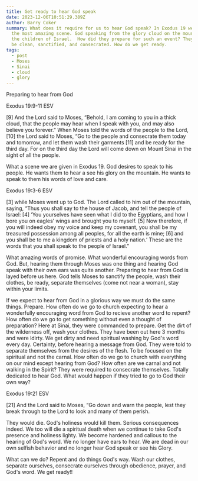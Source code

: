 ```yaml
---
title: Get ready to hear God speak
date: 2023-12-06T10:51:29.389Z
author: Barry Coker
summary: What does it require for us to hear God speak? In Exodus 19 we read of
  the most amazing scene. God speaking from the glory cloud on the mountain to
  the children of Israel.  How did they prepare for such an event? They had to
  be clean, sanctified, and consecrated. How do we get ready.
tags:
  - post
  - Moses
  - Sinai
  - cloud
  - glory
---
```

Preparing to hear from God

‭‭Exodus‬ ‭19:9‭-‬11‬ ‭ESV‬‬

\[9] And the Lord said to Moses, “Behold, I am coming to you in a thick cloud, that the people may hear when I speak with you, and may also believe you forever.” When Moses told the words of the people to the Lord, \[10] the Lord said to Moses, “Go to the people and consecrate them today and tomorrow, and let them wash their garments \[11] and be ready for the third day. For on the third day the Lord will come down on Mount Sinai in the sight of all the people. 

What a scene we are given in Exodus 19. God desires to speak to his people. He wants them to hear a see his glory on the mountain. He wants to speak to them his words of love and care.

‭‭Exodus‬ ‭19:3‭-‬6‬ ‭ESV‬‬

\[3] while Moses went up to God. The Lord called to him out of the mountain, saying, “Thus you shall say to the house of Jacob, and tell the people of Israel: \[4] ‘You yourselves have seen what I did to the Egyptians, and how I bore you on eagles’ wings and brought you to myself. \[5] Now therefore, if you will indeed obey my voice and keep my covenant, you shall be my treasured possession among all peoples, for all the earth is mine; \[6] and you shall be to me a kingdom of priests and a holy nation.’ These are the words that you shall speak to the people of Israel.”

What amazing words of promise. What wonderful encouraging words from God. But, hearing them through Moses was one thing and hearing God speak with their own ears was quite another. Preparing to hear from God is layed before us here. God tells Moses to sanctify the people, wash their clothes,  be ready, separate themselves (come not near a woman), stay within your limits. 

If we expect to hear from God in a glorious way we must do the same things. Prepare. How often do we go to church expecting to hear a wonderfully encouraging word from God to recieve another word to repent? How often do we go to get something without even a thought of preparation? Here at Sinai, they were commanded to prepare. Get the dirt of the wilderness off, wash your clothes.  They have been out here 3 months and were ldirty. We get dirty and need spiritual washing by God's word every day. Certainty, before hearing a message from God. They were told to separate themselves from the desires of the flesh. To be focused on the spiritual and not the carnal. How often do we go to church with everything on our mind except hearing from God? How often are we carnal and not walking in the Spirit? They were required to consecrate themselves. Totally dedicated to hear God. What would happen if they tried to go to God their own way? 

‭‭Exodus‬ ‭19:21‬ ‭ESV‬‬

\[21] And the Lord said to Moses, “Go down and warn the people, lest they break through to the Lord to look and many of them perish. 





They would die. God's holiness would kill them. Serious consequences indeed. We too will die a spiritual death when we continue to take God's presence and holiness lighty. We become hardened and callous to the hearing of God's word. We no longer have ears to hear. We are dead in our own selfish behavior and no longer hear God speak or see his Glory. 

What can we do? Repent and do things God's way. Wash our clothes,  separate ourselves, consecrate ourselves through obedience, prayer, and God's word. We get ready!!